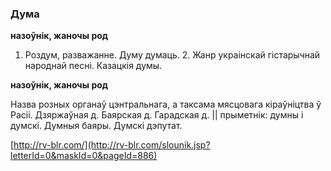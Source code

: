 ### Дума
**назоўнік, жаночы род**

1. Роздум, разважанне. Думу думаць. 2. Жанр украінскай гістарычнай народнай песні. Казацкія думы.

**назоўнік, жаночы род**

Назва розных органаў цэнтральнага, а таксама мясцовага кіраўніцтва ў Расіі. Дзяржаўная д. Баярская д. Гарадская д. || прыметнік: думны і думскі. Думныя баяры. Думскі дэпутат.

<a rel="author">[http://rv-blr.com/](http://rv-blr.com/slounik.jsp?letterId=0&maskId=0&pageId=886)</a>
